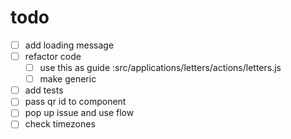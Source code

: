 # todo

- [ ] add loading message
- [ ] refactor code
  - [ ] use this as guide :src/applications/letters/actions/letters.js
  - [ ] make generic
- [ ] add tests
- [ ] pass qr id to component
- [ ] pop up issue and use flow
- [ ] check timezones
